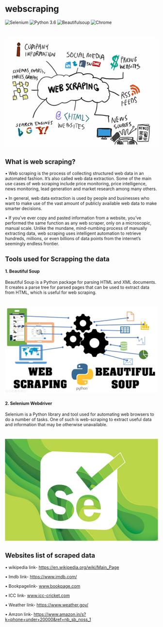 # webscraping
![Selenium](https://img.shields.io/badge/Scrapping_Tool-Selenium-blue.svg)  ![Python 3.6](https://img.shields.io/badge/Python-3.6-brightgreen.svg)  ![Beautifulsoup](https://img.shields.io/badge/HTML_Parser-BeautifulSoup-orange.svg)  ![Chrome](https://img.shields.io/badge/WebDriver-Chrome-purple.svg) 


   # ![JPEG](resources/web-scraping-introduction.jpg)

## What is web scraping?
• Web scraping is the process of collecting structured web data in an automated fashion. It’s also called web data extraction. Some of the main use cases of web scraping include price monitoring, price intelligence, news monitoring, lead generation and market research among many others.

• In general, web data extraction is used by people and businesses who want to make use of the vast amount of publicly available web data to make smarter decisions.

• If you’ve ever copy and pasted information from a website, you’ve performed the same function as any web scraper, only on a microscopic, manual scale. Unlike the mundane, mind-numbing process of manually extracting data, web scraping uses intelligent automation to retrieve hundreds, millions, or even billions of data points from the internet’s seemingly endless frontier.

## Tools used for Scrapping the data

#### 1. Beautiful Soup
Beautiful Soup is a Python package for parsing HTML and XML documents. It creates a parse tree for parsed pages that can be used to extract data from HTML, which is useful for web scraping.
 # ![JPEG](resources/maxresdefault.jpg)
 
#### 2. Selenium Webdriver
Selenium is a Python library and tool used for automating web browsers to do a number of tasks. One of such is web-scraping to extract useful data and information that may be otherwise unavailable.
# ![JPEG](resources/social-blog-what-to-expect-with-selenium.jpg)
 

## Websites list of scraped data

• wikipedia link- https://en.wikipedia.org/wiki/Main_Page

• Imdb link-      https://www.imdb.com/

• Bookpagelink-   www.bookpage.com

• ICC link-       www.icc-cricket.com

• Weather link-   https://www.weather.gov/ 

• Amzon link-     https://www.amazon.in/s?k=phone+under+20000&ref=nb_sb_noss_1
